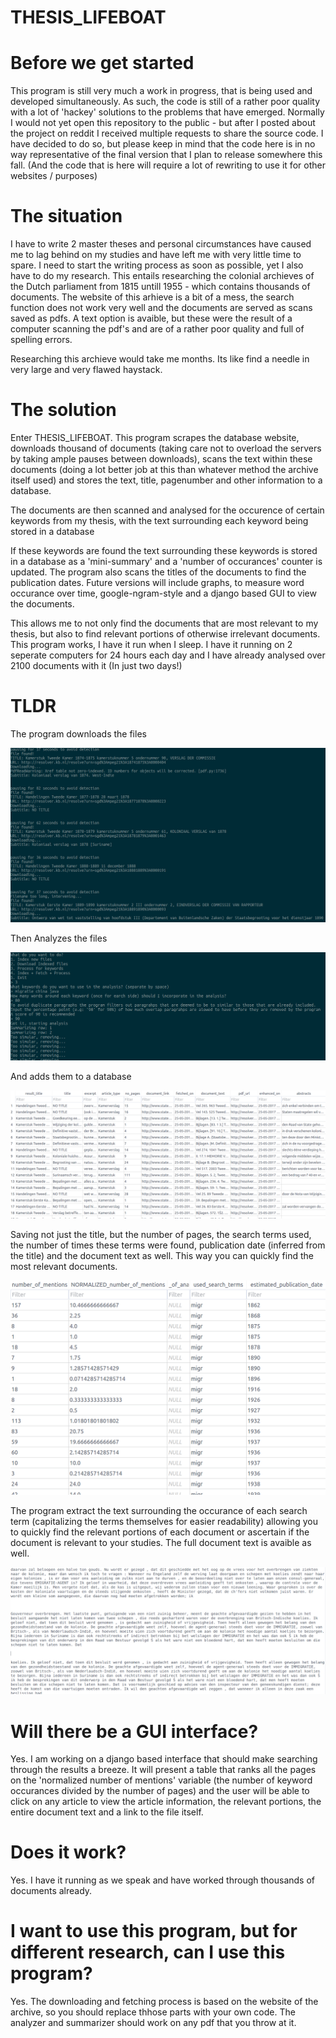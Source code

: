 # THESIS_LIFEBOAT

# Before we get started

This program is still very much a work in progress, that is being used and developed simultaneously.
As such, the code is still of a rather poor quality with a lot of 'hackey' solutions to the problems that have emerged. 
Normally I would not yet open this repository to the public - but after I posted about the project on reddit I received multiple requests
to share the source code. 
I have decided to do so, but please keep in mind that the code here is in no way representative of the final version that I plan to release somewhere this fall. 
(And the code that is here will require a lot of rewriting to use it for other websites / purposes) 

# The situation 

I have to write 2 master theses and personal circumstances have caused me to lag behind on my studies
and have left me with very little time to spare. I need to start the writing process as soon as possible, yet I also have to do my research.
This entails researching the colonial archieves of the Dutch parliament from 1815 untill 1955 - which contains thousands of documents. 
The website of this arhieve is a bit of a mess, the search function does not work very well and the documents are served as scans saved as pdfs. 
A text option is avaible, but these were the result of a computer scanning the pdf's and are of a rather poor quality and full of spelling errors. 

Researching this archieve would take me months. Its like find a needle in very large and very flawed haystack.


# The solution

Enter THESIS_LIFEBOAT. This program scrapes the database website, downloads thousand of documents (taking care not to overload the servers by taking ample pauses between downloads), scans the text within these documents
(doing a lot better job at this than whatever method the archive itself used) and stores the text, title, pagenumber and other information to a database. 

The documents are then scanned and analysed for the occurence of certain keywords from my thesis, with the text surrounding each keyword being stored in a database

If these keywords are found the text surrounding these keywords is stored in a database as a 'mini-summary' and a 'number of occurances' counter is updated. The program also scans the titles of the documents to find the publication dates. 
Future versions will include graphs, to measure word occurance over time, google-ngram-style and a django based GUI to view the documents. 

This allows me to not only find the documents that are most relevant to my thesis, but also to find relevant portions of otherwise irrelevant documents. This program works, I have it run when I sleep. I have it running on 2 seperate computers for 24 hours each day and I have already analysed over 2100 documents with it (In just two days!)

# TLDR

The program downloads the files

![Alt text](/images/downloads.png?raw=true "Downloading the files...")

Then Analyzes the files

![Alt text](/images/analyzing.png?raw=true "Downloading the files...")

And adds them to a database

![Alt text](/images/db1.png?raw=true "Downloading the files...")

Saving not just the title, but the number of pages, the search terms used, the number of times these terms were found, publication date (inferred from the title) and the document text as well. This way you can quickly find the most relevant documents.

![Alt text](/images/db2.png?raw=true "Downloading the files...")

The program extract the text surrounding the occurance of each search term (capitalizing the terms themselves for easier readability) allowing you to quickly find the relevant portions of each document or ascertain if the document is relevant to your studies. The full document text is avaible as well. 

![Alt text](/images/summary.png?raw=true "Downloading the files...")

# Will there be a GUI interface? 

Yes. I am working on a django based interface that should make searching through the results a breeze. It will present a table that ranks all the pages on the 'normalized number of mentions' variable (the number of keyword occurances divided by the number of pages) and the user will be able to click on any article to view the article information, the relevant portions, the entire document text and a link to the file itself. 

# Does it work? 

Yes. I have it running as we speak and have worked through thousands of documents already. 

# I want to use this program, but for different research, can I use this program? 

Yes. The downloading and fetching process is based on the website of the archive, so you should replace thhose parts with your own code. 
The analyzer and summarizer should work on any pdf that you throw at it. 











